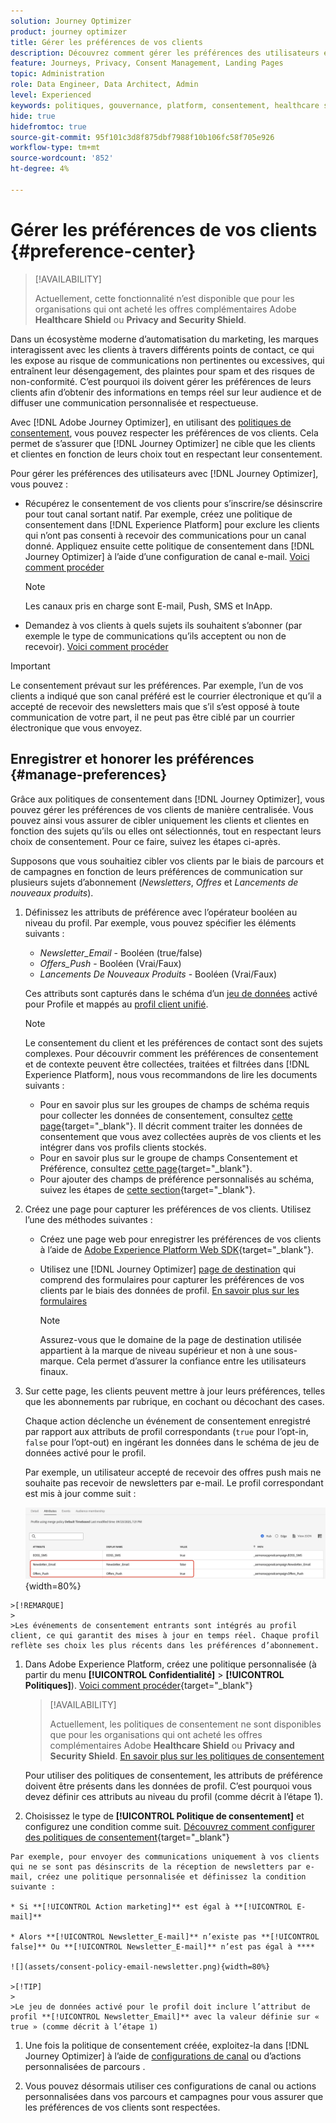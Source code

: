 ```yaml
---
solution: Journey Optimizer
product: journey optimizer
title: Gérer les préférences de vos clients
description: Découvrez comment gérer les préférences des utilisateurs et utilisatrices à l’aide de politiques de consentement
feature: Journeys, Privacy, Consent Management, Landing Pages
topic: Administration
role: Data Engineer, Data Architect, Admin
level: Experienced
keywords: politiques, gouvernance, platform, consentement, healthcare shield
hide: true
hidefromtoc: true
source-git-commit: 95f101c3d8f875dbf7988f10b106fc58f705e926
workflow-type: tm+mt
source-wordcount: '852'
ht-degree: 4%

---
```


# Gérer les préférences de vos clients {#preference-center}

>[!AVAILABILITY]
>
>Actuellement, cette fonctionnalité n’est disponible que pour les organisations qui ont acheté les offres complémentaires Adobe **Healthcare Shield** ou **Privacy and Security Shield**.

Dans un écosystème moderne d’automatisation du marketing, les marques interagissent avec les clients à travers différents points de contact, ce qui les expose au risque de communications non pertinentes ou excessives, qui entraînent leur désengagement, des plaintes pour spam et des risques de non-conformité. C’est pourquoi ils doivent gérer les préférences de leurs clients afin d’obtenir des informations en temps réel sur leur audience et de diffuser une communication personnalisée et respectueuse.

Avec [!DNL Adobe Journey Optimizer], en utilisant des [politiques de consentement](consent.md), vous pouvez respecter les préférences de vos clients<!-- in terms of **channels** and **topics**-->. Cela permet de s’assurer que [!DNL Journey Optimizer] ne cible que les clients et clientes en fonction de leurs choix<!-- their preferred channels and on the subscription topics--> tout en respectant leur consentement.

Pour gérer les préférences des utilisateurs avec [!DNL Journey Optimizer], vous pouvez :

* Récupérez le consentement de vos clients pour s’inscrire/se désinscrire pour tout canal sortant natif. Par exemple, créez une politique de consentement dans [!DNL Experience Platform] pour exclure les clients qui n’ont pas consenti à recevoir des communications pour un canal donné. Appliquez ensuite cette politique de consentement dans [!DNL Journey Optimizer] à l’aide d’une configuration de canal e-mail. [Voici comment procéder](consent.md#surface-marketing-actions)

  >[!NOTE]
  >
  >Les canaux pris en charge sont E-mail, Push, SMS et InApp.<!--To check-->

* Demandez à vos clients à quels sujets ils souhaitent s’abonner (par exemple le type de communications qu’ils acceptent ou non de recevoir). [Voici comment procéder](#manage-preferences)

>[!IMPORTANT]
>
>Le consentement prévaut sur les préférences. Par exemple, l’un de vos clients a indiqué que son canal préféré est le courrier électronique et qu’il a accepté de recevoir des newsletters<!-- they are interested in yoga--> mais que s’il s’est opposé à toute communication de votre part, il ne peut pas être ciblé par un courrier électronique que vous envoyez<!-- on yoga-->.

## Enregistrer et honorer les préférences {#manage-preferences}

Grâce aux politiques de consentement dans [!DNL Journey Optimizer], vous pouvez gérer les préférences de vos clients de manière centralisée. Vous pouvez ainsi vous assurer de cibler uniquement les clients et clientes en fonction des sujets qu’ils ou elles ont sélectionnés, tout en respectant leurs choix de consentement. Pour ce faire, suivez les étapes ci-après.

Supposons que vous souhaitiez cibler vos clients par le biais de parcours et de campagnes en fonction de leurs préférences de communication sur plusieurs sujets d’abonnement (*Newsletters*, *Offres* et *Lancements de nouveaux produits*).

1. Définissez les attributs de préférence avec l’opérateur booléen au niveau du profil<!--how??-->. Par exemple, vous pouvez spécifier les éléments suivants :

   * *Newsletter_Email* - Booléen (true/false)
   * *Offers_Push* - Booléen (Vrai/Faux)
   * *Lancements De Nouveaux Produits* - Booléen (Vrai/Faux)

   Ces attributs sont capturés dans le schéma d’un [jeu de données](../data/get-started-datasets.md) activé pour Profile et mappés au [profil client unifié](../audience/get-started-profiles.md).

   >[!NOTE]
   >
   >Le consentement du client et les préférences de contact sont des sujets complexes. Pour découvrir comment les préférences de consentement et de contexte peuvent être collectées, traitées et filtrées dans [!DNL Experience Platform], nous vous recommandons de lire les documents suivants :
   >
   >* Pour en savoir plus sur les groupes de champs de schéma requis pour collecter les données de consentement, consultez [cette page](https://experienceleague.adobe.com/en/docs/experience-platform/landing/governance-privacy-security/consent/adobe/overview){target="_blank"}. Il décrit comment traiter les données de consentement que vous avez collectées auprès de vos clients et les intégrer dans vos profils clients stockés.
   >* Pour en savoir plus sur le groupe de champs Consentement et Préférence, consultez [cette page](https://experienceleague.adobe.com/en/docs/experience-platform/xdm/field-groups/profile/consents#ingest){target="_blank"}.
   >* Pour ajouter des champs de préférence personnalisés au schéma, suivez les étapes de [cette section](https://experienceleague.adobe.com/en/docs/experience-platform/landing/governance-privacy-security/consent/adobe/dataset#custom-consent){target="_blank"}.

1. Créez une page pour capturer les préférences de vos clients. Utilisez l’une des méthodes suivantes :

   * Créez une page web pour enregistrer les préférences de vos clients à l’aide de [Adobe Experience Platform Web SDK](https://experienceleague.adobe.com/fr/docs/experience-platform/web-sdk/home){target="_blank"}.

   * Utilisez une [!DNL Journey Optimizer] [page de destination](../landing-pages/create-lp.md) qui comprend des formulaires pour capturer les préférences de vos clients par le biais des données de profil.  [En savoir plus sur les formulaires](../landing-pages/lp-forms.md) <!--Forms not released/announced yet - TBC-->

     >[!NOTE]
     >
     >Assurez-vous que le domaine de la page de destination utilisée appartient à la marque de niveau supérieur et non à une sous-marque. Cela permet d’assurer la confiance entre les utilisateurs finaux. <!--Please clarify-->

1. Sur cette page, les clients peuvent mettre à jour leurs préférences, telles que les abonnements par rubrique, en cochant ou décochant des cases.

   Chaque action déclenche un événement de consentement enregistré par rapport aux attributs de profil correspondants (`true` pour l’opt-in, `false` pour l’opt-out) en ingérant les données dans le schéma de jeu de données activé pour le profil<!-- that contains the corresponding preference fields-->.

   <!--Record your users' preferences through the web page or landing page that you created. The data is saved against the corresponding profile, meaning that the preference data is ingested into a Profile-enabled dataset whose schema contains consent/preference fields.-->

   Par exemple, un utilisateur <!--whose email address is john.black@lumamail.com--> accepté de recevoir des offres push mais ne souhaite pas recevoir de newsletters par e-mail. Le profil correspondant est mis à jour comme suit :

   ![](assets/profile-preference-attributes.png){width=80%}

<!--The corresponding profile dataset is updated as follows:

|Attribute = Email id | Attribute = Offers_Push | Attribute = Newsletters_Email |
|---------|----------|---------|
| john.black@lumamail.com | Y | N |-->

    >[!REMARQUE]
    >
    >Les événements de consentement entrants sont intégrés au profil client, ce qui garantit des mises à jour en temps réel. Chaque profil reflète ses choix les plus récents dans les préférences d’abonnement.

1. Dans Adobe Experience Platform, créez une politique personnalisée (à partir du menu **[!UICONTROL Confidentialité]** > **[!UICONTROL Politiques]**). [Voici comment procéder](https://experienceleague.adobe.com/docs/experience-platform/data-governance/policies/user-guide.html?lang=fr#create-policy){target="_blank"}

   >[!AVAILABILITY]
   >
   >Actuellement, les politiques de consentement ne sont disponibles que pour les organisations qui ont acheté les offres complémentaires Adobe **Healthcare Shield** ou **Privacy and Security Shield**. [En savoir plus sur les politiques de consentement](consent.md)

   Pour utiliser des politiques de consentement, les attributs de préférence doivent être présents dans les données de profil. C’est pourquoi vous devez définir ces attributs au niveau du profil (comme décrit à l’étape 1).

1. Choisissez le type de **[!UICONTROL Politique de consentement]** et configurez une condition comme suit. [Découvrez comment configurer des politiques de consentement](https://experienceleague.adobe.com/docs/experience-platform/data-governance/policies/user-guide.html?lang=fr#consent-policy){target="_blank"}

<!--Consent policies are comprised of two logical components:

* **If**: The condition that will trigger the policy check, based on a certain marketing action (email, SMS, push, custom action, etc.) being performed, the presence of certain data usage labels, or a combination of the two.

* **Then**: The consent attribute must be present for a profile to be included in the action that triggered the policy. More than one field can also be selected.-->

    Par exemple, pour envoyer des communications uniquement à vos clients qui ne se sont pas désinscrits de la réception de newsletters par e-mail, créez une politique personnalisée et définissez la condition suivante :
    
    * Si **[!UICONTROL Action marketing]** est égal à **[!UICONTROL E-mail]**
    
    * Alors **[!UICONTROL Newsletter_E-mail]** n’existe pas **[!UICONTROL false]** Ou **[!UICONTROL Newsletter_E-mail]** n’est pas égal à ****
    
    ![](assets/consent-policy-email-newsletter.png){width=80%}
    
    >[!TIP]
    >
    >Le jeu de données activé pour le profil doit inclure l’attribut de profil **[!UICONTROL Newsletter_Email]** avec la valeur définie sur « true » (comme décrit à l’étape 1) 

1. Une fois la politique de consentement créée, exploitez-la dans [!DNL Journey Optimizer] à l’aide de [configurations de canal](consent.md#surface-marketing-actions) ou d’actions personnalisées de parcours [](consent.md#journey-custom-actions).

1. Vous pouvez désormais utiliser ces configurations de canal ou actions personnalisées dans vos parcours et campagnes pour vous assurer que les préférences de vos clients <!--targeted--> sont respectées.
